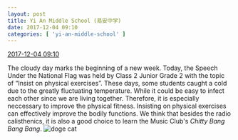 ```yaml
---
layout: post
title: Yi An Middle School (易安中学)
date: 2017-12-04 09:10
categories: [ 'yi-an-middle-school' ]
---
```


<div class="weibo-info">
  <a href="https://weibo.com/6074218720/Fy3lZjeC7">2017-12-04 09:10</a>
</div>

The cloudy day marks the beginning of a new week. Today, the Speech Under the National Flag was held by Class 2 Junior Grade 2 with the topic of “Insist on physical exercises”. These days, some students caught a cold due to the greatly fluctuating temperature. While it could be easy to infect each other since we are living together. Therefore, it is especially neccessary to improve the physical fitness. Insisting on physical exercises can effectively improve the bodily functions. We think that besides the radio calisthenics, it is also a good choice to learn the Music Club's *Chitty Bang Bang Bang*. ![doge cat](https://img.t.sinajs.cn/t4/appstyle/expression/ext/normal/4a/mm_org.gif)
